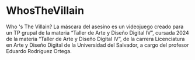# WhosTheVillain
Who 's The Villain? La máscara del asesino es un videojuego creado para un TP grupal de la materia “Taller de Arte y Diseño Digital IV”, cursada 2024 de la materia “Taller de Arte y Diseño Digital IV”, de la carrera Licenciatura en Arte y Diseño Digital de la Universidad del Salvador, a cargo del profesor Eduardo Rodríguez Ortega. 
